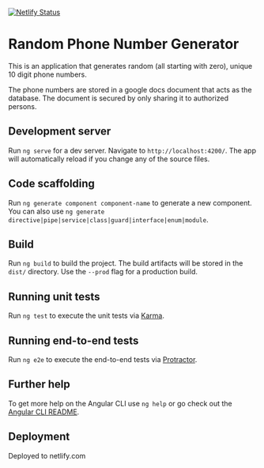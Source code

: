 [![Netlify Status](https://api.netlify.com/api/v1/badges/1a2b542f-cd51-4da1-b7e8-2c0935b2e395/deploy-status)](https://app.netlify.com/sites/random-phonenumbers/deploys)

# Random Phone Number Generator
This is an application that generates random (all starting with zero), unique 10 digit phone numbers.

The phone numbers are stored in a google docs document that acts as the database. The document is secured by only sharing it to authorized persons.


## Development server

Run `ng serve` for a dev server. Navigate to `http://localhost:4200/`. The app will automatically reload if you change any of the source files.

## Code scaffolding

Run `ng generate component component-name` to generate a new component. You can also use `ng generate directive|pipe|service|class|guard|interface|enum|module`.

## Build

Run `ng build` to build the project. The build artifacts will be stored in the `dist/` directory. Use the `--prod` flag for a production build.

## Running unit tests

Run `ng test` to execute the unit tests via [Karma](https://karma-runner.github.io).

## Running end-to-end tests

Run `ng e2e` to execute the end-to-end tests via [Protractor](http://www.protractortest.org/).

## Further help

To get more help on the Angular CLI use `ng help` or go check out the [Angular CLI README](https://github.com/angular/angular-cli/blob/master/README.md).

## Deployment
Deployed to netlify.com

